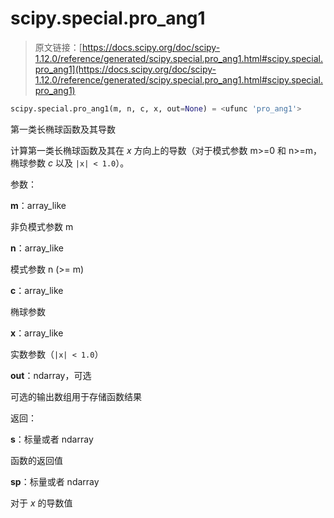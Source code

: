 # scipy.special.pro_ang1

> 原文链接：[https://docs.scipy.org/doc/scipy-1.12.0/reference/generated/scipy.special.pro_ang1.html#scipy.special.pro_ang1](https://docs.scipy.org/doc/scipy-1.12.0/reference/generated/scipy.special.pro_ang1.html#scipy.special.pro_ang1)

```py
scipy.special.pro_ang1(m, n, c, x, out=None) = <ufunc 'pro_ang1'>
```

第一类长椭球函数及其导数

计算第一类长椭球函数及其在 *x* 方向上的导数（对于模式参数 m>=0 和 n>=m，椭球参数 *c* 以及 `|x| < 1.0`）。

参数：

**m**：array_like

非负模式参数 m

**n**：array_like

模式参数 n (>= m)

**c**：array_like

椭球参数

**x**：array_like

实数参数（`|x| < 1.0`）

**out**：ndarray，可选

可选的输出数组用于存储函数结果

返回：

**s**：标量或者 ndarray

函数的返回值

**sp**：标量或者 ndarray

对于 *x* 的导数值
